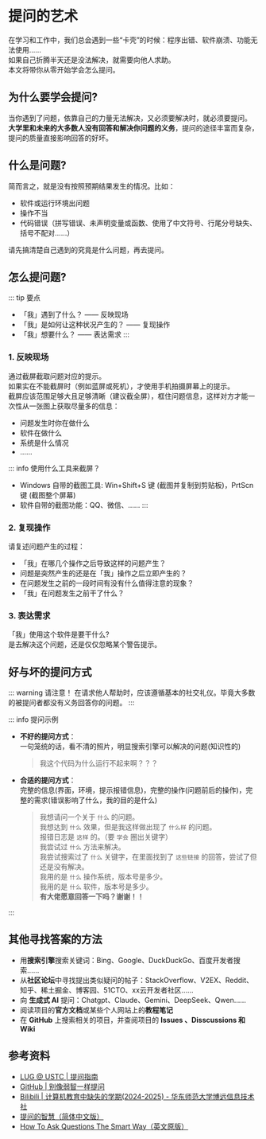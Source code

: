 # 提问的艺术

在学习和工作中，我们总会遇到一些“卡壳”的时候：程序出错、软件崩溃、功能无法使用……  
如果自己折腾半天还是没法解决，就需要向他人求助。  
本文将带你从零开始学会怎么提问。

## 为什么要学会提问?

当你遇到了问题，依靠自己的力量无法解决，又必须要解决时，就必须要提问。  
**大学里和未来的大多数人没有回答和解决你问题的义务**，提问的途径丰富而复杂，提问的质量直接影响回答的好坏。

## 什么是问题?

简而言之，就是没有按照预期结果发生的情况。比如：

- 软件或运行环境出问题
- 操作不当
- 代码错误（拼写错误、未声明变量或函数、使用了中文符号、行尾分号缺失、括号不配对……）

请先搞清楚自己遇到的究竟是什么问题，再去提问。

## 怎么提问题?

::: tip 要点

- 「我」遇到了什么？ —— 反映现场
- 「我」是如何让这种状况产生的？ —— 复现操作
- 「我」想要什么？ —— 表达需求
  :::

### 1. 反映现场

通过截屏截取问题对应的提示。  
如果实在不能截屏时（例如蓝屏或死机），才使用手机拍摄屏幕上的提示。  
截屏应该范围足够大且足够清晰（建议截全屏），框住问题信息，这样对方才能一次性从一张图上获取尽量多的信息：

- 问题发生时你在做什么
- 软件在做什么
- 系统是什么情况
- ……

::: info 使用什么工具来截屏？

- Windows 自带的截图工具: Win+Shift+S 键 (截图并复制到剪贴板)，PrtScn 键 (截图整个屏幕)
- 软件自带的截图功能：QQ、微信、……
  :::

### 2. 复现操作

请复述问题产生的过程：

- 「我」在哪几个操作之后导致这样的问题产生？
- 问题是突然产生的还是在「我」操作之后立即产生的？
- 在问题发生之前的一段时间有没有什么值得注意的现象？
- 「我」在问题发生之前干了什么？

### 3. 表达需求

「我」使用这个软件是要干什么?  
是去解决这个问题，还是仅仅忽略某个警告提示。

## 好与坏的提问方式

::: warning 请注意！
在请求他人帮助时，应该遵循基本的社交礼仪。毕竟大多数的被提问者都没有义务回答你的问题。
:::

::: info 提问示例

- **不好的提问方式**：  
  一句笼统的话，看不清的照片，明显搜索引擎可以解决的问题(知识性的)
    > 我这个代码为什么运行不起来啊？？？
- **合适的提问方式**：  
  完整的信息(界面，环境，提示报错信息)，完整的操作(问题前后的操作)，完整的需求(错误影响了什么，我的目的是什么)
    > 我想请问一个关于 `什么` 的问题。  
    > 我想达到 `什么` 效果，但是我这样做出现了 `什么样` 的问题。  
    > 报错日志是 `这样` 的。（要 `学会` 圈出关键字）  
    > 我尝试过 `什么` 方法来解决。  
    > 我尝试搜索过了 `什么` 关键字，在里面找到了 `这些链接` 的回答，尝试了但还是没有解决。  
    > 我用的是 `什么` 操作系统，版本号是多少。  
    > 我用的是 `什么` 软件，版本号是多少。  
    > **有大佬愿意回答一下吗？谢谢！！**

:::

## 其他寻找答案的方法

- 用**搜索引擎**搜索关键词：Bing、Google、DuckDuckGo、百度开发者搜索……
- 从**社区论坛**中寻找提出类似疑问的帖子：StackOverflow、V2EX、Reddit、知乎、稀土掘金、博客园、51CTO、xx云开发者社区……
- 向 **生成式 AI** 提问：Chatgpt、Claude、Gemini、DeepSeek、Qwen……
- 阅读项目的**官方文档**或某些个人网站上的**教程笔记**
- 在 **GitHub** 上搜索相关的项目，并查阅项目的 **Issues 、Disscussions 和 Wiki**

## 参考资料

- [LUG @ USTC | 提问指南](https://lug.ustc.edu.cn/wiki/doc/howtoask/)
- [GitHub | 别像弱智一样提问](https://github.com/tangx/Stop-Ask-Questions-The-Stupid-Ways)
- [Bilibili | 计算机教育中缺失的学期(2024-2025) - 华东师范大学博远信息技术社](https://www.bilibili.com/video/BV1JkzGYuEGo)
- [提问的智慧（简体中文版）](https://github.com/ryanhanwu/How-To-Ask-Questions-The-Smart-Way/blob/main/README-zh_CN.md)
- [How To Ask Questions The Smart Way（英文原版）](http://www.catb.org/~esr/faqs/smart-questions.html)
